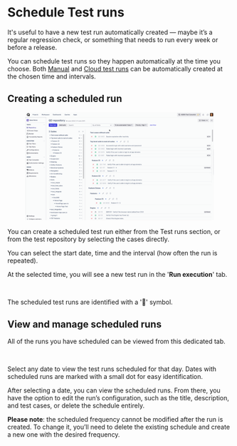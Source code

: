 # Schedule Test runs

It's useful to have a new test run automatically created — maybe it’s a regular regression check, or something that needs to run every week or before a release.

You can schedule test runs so they happen automatically at the time you choose. Both [Manual](../get-started-with-the-qase-platform/create-a-test-run/) and [Cloud test runs](../../aiden/aiden-qa-architect.md#h_8203030372) can be automatically created at the chosen time and intervals.



## Creating a scheduled run <a href="#h_fd6d411552" id="h_fd6d411552"></a>

<figure><img src="../../.gitbook/assets/sc run.gif" alt="" width="563"><figcaption></figcaption></figure>

You can create a scheduled test run either from the Test runs section, or from the test repository by selecting the cases directly.

You can select the start date, time and the interval (how often the run is repeated).

At the selected time, you will see a new test run in the '**Run execution**' tab.

<figure><img src="https://downloads.intercomcdn.com/i/o/wsaz8vex/1587485960/dee0d1c2cd01173aefe6f42f17dd/42742.png?expires=1750850100&#x26;signature=66bd11de37610e0424585fe02ab59d0448ff1a86a25d3114a08cf54b237b7600&#x26;req=dSUvEc12mIhZWfMW1HO4zcm1ZdJJPQm6a1uLNONWOgi4%2FQ1CTU%2FPdMj0Ewuo%0AQI9F%0A" alt="" width="563"><figcaption></figcaption></figure>

The scheduled test runs are identified with a '🔁' symbol.



## View and manage scheduled runs <a href="#h_08f15953f6" id="h_08f15953f6"></a>

All of the runs you have scheduled can be viewed from this dedicated tab.

<figure><img src="https://downloads.intercomcdn.com/i/o/wsaz8vex/1587495684/f8a666335d325e6e9b8f473c1cc8/28876.png?expires=1750850100&#x26;signature=d7f3b7c63f913f81a528348fabcf4e21718b9e4b34f84ed1da0e158935510a23&#x26;req=dSUvEc13mIdXXfMW1HO4zTjDKU%2FLHr6L%2FI3Sa%2Fes%2BQEBFsKOqJu9ZfAXFavI%0A5Rho%0A" alt="" width="563"><figcaption></figcaption></figure>

Select any date to view the test runs scheduled for that day. Dates with scheduled runs are marked with a small dot for easy identification.

After selecting a date, you can view the scheduled runs. From there, you have the option to edit the run’s configuration, such as the title, description, and test cases, or delete the schedule entirely.

**Please note**: the scheduled frequency cannot be modified after the run is created. To change it, you’ll need to delete the existing schedule and create a new one with the desired frequency.
